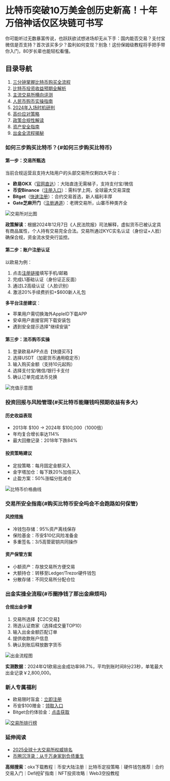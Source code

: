 # 比特币突破10万美金创历史新高！十年万倍神话仅区块链可书写

你可能听过无数暴富传说，也跃跃欲试想进场却无从下手：国内能否交易？支付宝微信是否支持？首次该买多少？盈利如何变现？别急！这份保姆级教程将手把手带你入门，80岁长辈也能轻松看懂。

## 目录导航
1. [三分钟掌握比特币购买全流程](#如何三步购买比特币)
2. [比特币投资收益预期全解析](#买比特币能赚钱吗预期收益有多大)
3. [主流交易所横向评测](#交易所怎么选)
4. [人民币购币实操指南](#人民币如何购买比特币或者狗狗币)
5. [2024年入场时机研判](#当下适合买比特币吗最佳购买时机是什么)
6. [高价应对策略](#比特币价格过高怎么办)
7. [政策合规性解读](#中国不是禁止数字货币交易了吗怎么还能买)
8. [资产安全指南](#购买比特币安全吗会不会跑路如何保管)
9. [出金全流程揭秘](#币圈挣钱了那出金麻烦吗)

### 如何三步购买比特币？{#如何三步购买比特币}

#### 第一步：交易所甄选
当前合规运营且支持大陆用户的头部交易所仅剩四大平台：
- **欧易OKX**（[官网直达](https://www.chouyi.world/zh-hans/join/74873351)）：大陆直连无需梯子，支持支付宝/微信
- **币安Binance**（[注册入口](https://accounts.binance.com/zh-CN/register?ref=36457687)）：需科学上网，全球最大交易深度
- **Bitget**（[快速注册](https://www.bitget.com/zh-CN/referral/register?from=referral&clacCode=VRNEYUTR)）：合约交易首选，新人福利丰厚
- **Gate芝麻开门**（[注册通道](www.gate.io/signup/A1ERAQ?ref_type=103)）：老牌交易所，山寨币种类齐全

![交易所对比图](https://fe095ec.webp.li/ouyi-binance-bitget.png)

**政策解读**：根据2024年12月7日《人民法院报》司法解释，虚拟货币已被认定具有商品属性，个人持有交易完全合法。交易所通过KYC实名认证（身份证+人脸）确保合规，资金流水受央行监控。

#### 第二步：账户注册认证
以欧易为例：
1. 点击[注册链接](https://www.chouyi.world/zh-hans/join/74873351)填写手机/邮箱
2. 完成L1基础认证（身份证正反面）
3. 通过L2高级认证（人脸识别）
4. 激活20%手续费折扣+$600新人礼包

**多平台注册建议**：
- 苹果用户需切换海外AppleID下载APP
- 安卓用户直接官网下载安装包
- 遇到安全提示选择"继续安装"

#### 第三步：法币购币实操
1. 登录欧易APP点击【快捷买币】
2. 选择USDT（加密货币通用稳定币）
3. 输入购买金额（支持10元起购）
4. 选择支付宝/微信/银行卡支付
5. 确认订单完成法币兑换

![充值示意图](https://fe095ec.webp.li/ouyichongzhi.png)

### 投资回报与风险管理{#买比特币能赚钱吗预期收益有多大}

#### 历史收益表现
- 2013年 $100 → 2024年 $100,000（1000倍）
- 年均复合增长率达114%
- 最大回撤记录：2018年下跌84%

#### 投资策略建议
- 定投策略：每月固定金额买入
- 金字塔加仓：每下跌20%加倍买入
- 止盈方案：50%涨幅分批减仓

![比特币价格曲线](https://fe095ec.webp.li/btc-quxian.png)

### 交易所安全指南{#购买比特币安全吗会不会跑路如何保管}

#### 风控措施
- 冷钱包存储：95%资产离线保存
- 保险基金：币安$10亿风险准备金
- 多重签名：3/5高管密钥共同操作

#### 资产保管方案
- 小额资产：存放交易所方便交易
- 大额持仓：转移至Ledger/Trezor硬件钱包
- 分散存储：不同交易所分配仓位

### 出金实操全流程{#币圈挣钱了那出金麻烦吗}

#### 合规出金步骤
1. 交易所选择【C2C交易】
2. 筛选认证商家（选择成交量TOP10）
3. 输入出金金额匹配订单
4. 提供收款账户信息
5. 确认到账后释放数字货币

![出金流程图](https://fe095ec.webp.li/chujin.jpg)

**实测数据**：2024年Q1欧易出金成功率98.7%，平均到账时间8分23秒，单笔最大出金记录￥2,800,000。

### 新人专属福利
- 欧易限时盲盒：[立即注册](https://www.okx.com/zh-hans/join/74873351)
- 币安$100赠金：[领取入口](https://accounts.binance.com/zh-CN/register?ref=36457687)
- Bitget合约体验金：[点击获取](https://www.bitget.com/zh-CN/referral/register?from=referral&clacCode=VRNEYUTR)

[![交易所排行榜](https://fe095ec.webp.li/top-10-exchanges-001.jpg)](https://www.chouyi.world/zh-hans/join/18639032)

### 延伸阅读
- [2025全球十大交易所权威排名](https://btc8848.com/top-10-exchanges/)
- [币圈沉浮录：从千万身家到负债重生](https://heiyetouzi.xyz/biquanstory001/)

**高频搜索**：okx下载教程｜币安大陆注册｜比特币定投策略｜硬件钱包推荐｜合约交易入门｜Defi挖矿指南｜NFT投资攻略｜Web3空投教程